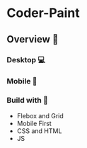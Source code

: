 # Coder-Paint

## Overview 👀

### Desktop 💻




### Mobile 📱



### Build with 🔨
- Flebox and Grid
- Mobile First
- CSS and HTML
- JS
